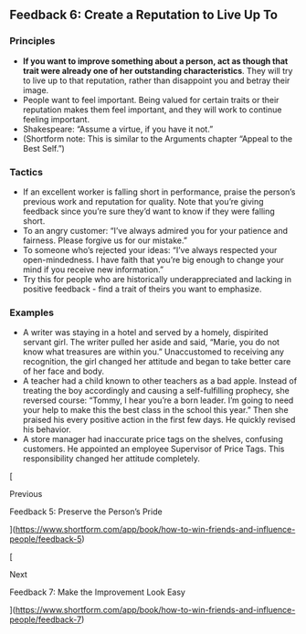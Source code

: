 ## Feedback 6: Create a Reputation to Live Up To

### Principles

- **If you want to improve something about a person, act as though that trait were already one of her outstanding characteristics**. They will try to live up to that reputation, rather than disappoint you and betray their image.
- People want to feel important. Being valued for certain traits or their reputation makes them feel important, and they will work to continue feeling important.
- Shakespeare: “Assume a virtue, if you have it not.”
- (Shortform note: This is similar to the Arguments chapter “Appeal to the Best Self.”)

### Tactics

- If an excellent worker is falling short in performance, praise the person’s previous work and reputation for quality. Note that you’re giving feedback since you’re sure they’d want to know if they were falling short.
- To an angry customer: “I’ve always admired you for your patience and fairness. Please forgive us for our mistake.”
- To someone who’s rejected your ideas: “I’ve always respected your open-mindedness. I have faith that you’re big enough to change your mind if you receive new information.”
- Try this for people who are historically underappreciated and lacking in positive feedback - find a trait of theirs you want to emphasize.

### Examples

- A writer was staying in a hotel and served by a homely, dispirited servant girl. The writer pulled her aside and said, “Marie, you do not know what treasures are within you.” Unaccustomed to receiving any recognition, the girl changed her attitude and began to take better care of her face and body.
- A teacher had a child known to other teachers as a bad apple. Instead of treating the boy accordingly and causing a self-fulfilling prophecy, she reversed course: “Tommy, I hear you’re a born leader. I’m going to need your help to make this the best class in the school this year.” Then she praised his every positive action in the first few days. He quickly revised his behavior.
- A store manager had inaccurate price tags on the shelves, confusing customers. He appointed an employee Supervisor of Price Tags. This responsibility changed her attitude completely.

[

Previous

Feedback 5: Preserve the Person’s Pride

](https://www.shortform.com/app/book/how-to-win-friends-and-influence-people/feedback-5)

[

Next

Feedback 7: Make the Improvement Look Easy

](https://www.shortform.com/app/book/how-to-win-friends-and-influence-people/feedback-7)